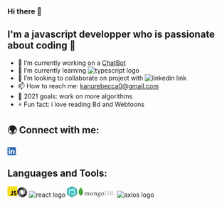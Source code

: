 ### Hi there 👋

## I'm a javascript developper who is passionate about coding 🤩

- 🔭 I’m currently working on a [ChatBot][chatbot]
- 🌱 I’m currently learning <img alt="typescript logo" width="20px" src="https://raw.githubusercontent.com/remojansen/logo.ts/master/ts.png"/>
- 👯 I’m looking to collaborate on project with <img alt="linkedin link" width="30px" src="https://raw.githubusercontent.com/photonstorm/phaser/v2.6.2/resources/Phaser%20Logo/PNG/Phaser%20Logo%20Web%20Quality.png"/>
- 📫 How to reach me: kanurebecca0@gmail.com
- 🥅 2021 goals: work on more algorithms
- ⚡ Fun fact: i love reading Bd and Webtoons

## 🌍 Connect with me:

[<img align="left" alt="linkedin link" width="22px" src="./assets/img/Linkedin_logo.png"/>][linkedin]

<br />

## Languages and Tools:

<div>
    <img align="left" alt="javascript logo" width="22px" src="./assets/img/js_logo.png"/>
    <img alt="json logo" width="22px"  src="./assets/img/json.png"/>  
    <img alt="react logo" width="42px" src="https://upload.wikimedia.org/wikipedia/commons/thumb/a/a7/React-icon.svg/32px-React-icon.svg.png"/>
    <img alt="dom logo" width="22px" src="./assets/img/dom.png"/>
    <img alt="mongo db logo"  width="82px" src="./assets/img/logoMongoDB.png"/>
    <img alt="axios logo" width="50px" src="https://upload.wikimedia.org/wikipedia/commons/thumb/c/c8/Axios_logo_%282020%29.svg/150px-Axios_logo_%282020%29.svg.png"/>
    
</div>

<br />
<br />

[chatbot]: https://github.com/RebeccaRamalho/Cv
[linkedin]: https://www.linkedin.com/in/rebecca-kanu-1537121a6/
